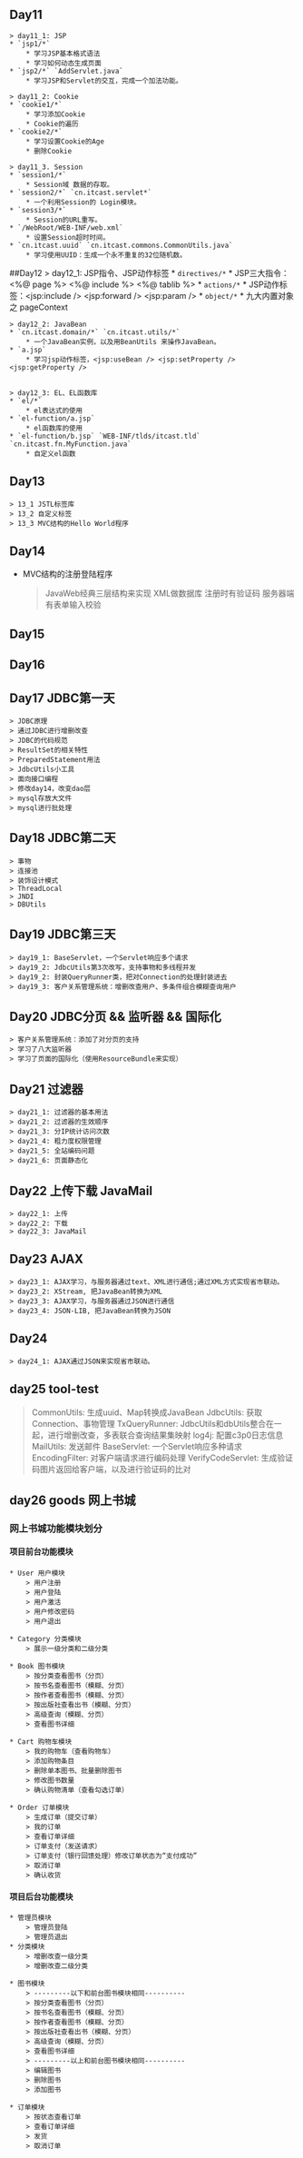 ## Day11
    > day11_1: JSP
    * `jsp1/*`
        * 学习JSP基本格式语法
        * 学习如何动态生成页面
    * `jsp2/*` `AddServlet.java`
        * 学习JSP和Servlet的交互，完成一个加法功能。

    > day11_2: Cookie
    * `cookie1/*`
        * 学习添加Cookie
        * Cookie的遍历
    * `cookie2/*`
        * 学习设置Cookie的Age
        * 删除Cookie

    > day11_3. Session
    * `session1/*`
        * Session域 数据的存取。
    * `session2/*` `cn.itcast.servlet*`
        * 一个利用Session的 Login模块。
    * `session3/*`
        * Session的URL重写。
    * `/WebRoot/WEB-INF/web.xml`
        * 设置Session超时时间。
    * `cn.itcast.uuid` `cn.itcast.commons.CommonUtils.java`
        * 学习使用UUID：生成一个永不重复的32位随机数。

##Day12
    > day12_1: JSP指令、JSP动作标签
    * `directives/*`
        * JSP三大指令：<%@ page %> <%@ include %> <%@ tablib %>
    * `actions/*`
        * JSP动作标签：<jsp:include /> <jsp:forward /> <jsp:param />
    * `object/*`
        * 九大内置对象之 pageContext

    > day12_2: JavaBean
    * `cn.itcast.domain/*` `cn.itcast.utils/*`
        * 一个JavaBean实例，以及用BeanUtils 来操作JavaBean。
    * `a.jsp`
        * 学习jsp动作标签，<jsp:useBean /> <jsp:setProperty /> <jsp:getProperty />


    > day12_3: EL、EL函数库
    * `el/*`
        * el表达式的使用
    * `el-function/a.jsp`
        * el函数库的使用
    * `el-function/b.jsp` `WEB-INF/tlds/itcast.tld` `cn.itcast.fn.MyFunction.java`
        * 自定义el函数

## Day13
    > 13_1 JSTL标签库
    > 13_2 自定义标签
    > 13_3 MVC结构的Hello World程序

## Day14

* MVC结构的注册登陆程序
    > JavaWeb经典三层结构来实现
    > XML做数据库
    > 注册时有验证码
    > 服务器端有表单输入校验

## Day15

## Day16

## Day17 JDBC第一天
    > JDBC原理
    > 通过JDBC进行增删改查
    > JDBC的代码规范
    > ResultSet的相关特性
    > PreparedStatement用法
    > JdbcUtils小工具
    > 面向接口编程
    > 修改day14，改变dao层
    > mysql存放大文件
    > mysql进行批处理


## Day18 JDBC第二天
    > 事物
    > 连接池
    > 装饰设计模式
    > ThreadLocal
    > JNDI
    > DBUtils

## Day19 JDBC第三天
    > day19_1: BaseServlet，一个Servlet响应多个请求
    > day19_2: JdbcUtils第3次改写，支持事物和多线程并发
    > day19_2: 封装QueryRunner类，把对Connection的处理封装进去
    > day19_3: 客户关系管理系统：增删改查用户、多条件组合模糊查询用户

## Day20 JDBC分页 && 监听器 && 国际化
    > 客户关系管理系统：添加了对分页的支持
    > 学习了八大监听器
    > 学习了页面的国际化（使用ResourceBundle来实现）


## Day21 过滤器
    > day21_1: 过滤器的基本用法
    > day21_2: 过滤器的生效顺序
    > day21_3: 分IP统计访问次数
    > day21_4: 粗力度权限管理
    > day21_5: 全站编码问题
    > day21_6: 页面静态化

## Day22 上传下载 JavaMail
    > day22_1: 上传
    > day22_2: 下载
    > day22_3: JavaMail

## Day23 AJAX
    > day23_1: AJAX学习，与服务器通过text、XML进行通信;通过XML方式实现省市联动。
    > day23_2: XStream, 把JavaBean转换为XML
    > day23_3: AJAX学习，与服务器通过JSON进行通信
    > day23_4: JSON-LIB, 把JavaBean转换为JSON

## Day24
    > day24_1: AJAX通过JSON来实现省市联动。


## day25 tool-test
  > CommonUtils: 生成uuid、Map转换成JavaBean
  > JdbcUtils: 获取Connection、事物管理
  > TxQueryRunner: JdbcUtils和dbUtils整合在一起，进行增删改查，多表联合查询结果集映射
  > log4j: 配置c3p0日志信息
  > MailUtils: 发送邮件
  > BaseServlet: 一个Servlet响应多种请求
  > EncodingFilter: 对客户端请求进行编码处理
  > VerifyCodeServlet: 生成验证码图片返回给客户端，以及进行验证码的比对

## day26 goods 网上书城

### 网上书城功能模块划分

#### 项目前台功能模块
	* User 用户模块
		> 用户注册
		> 用户登陆
		> 用户激活
		> 用户修改密码
		> 用户退出

	* Category 分类模块
		> 展示一级分类和二级分类

	* Book 图书模块
		> 按分类查看图书（分页）
		> 按书名查看图书（模糊、分页）
		> 按作者查看图书（模糊、分页）
		> 按出版社查看出书（模糊、分页）
		> 高级查询（模糊、分页）
		> 查看图书详细

	* Cart 购物车模块
		> 我的购物车（查看购物车）
		> 添加购物条目
		> 删除单本图书、批量删除图书
		> 修改图书数量
		> 确认购物清单（查看勾选订单）

	* Order 订单模块
		> 生成订单（提交订单）
		> 我的订单
		> 查看订单详细
		> 订单支付（发送请求）
		> 订单支付（银行回馈处理）修改订单状态为“支付成功”
		> 取消订单
		> 确认收货

#### 项目后台功能模块
	* 管理员模块
		> 管理员登陆
		> 管理员退出
	* 分类模块
		> 增删改查一级分类
		> 增删改查二级分类

	* 图书模块
		> ---------以下和前台图书模块相同----------
		> 按分类查看图书（分页）
		> 按书名查看图书（模糊、分页）
		> 按作者查看图书（模糊、分页）
		> 按出版社查看出书（模糊、分页）
		> 高级查询（模糊、分页）
		> 查看图书详细
		> ---------以上和前台图书模块相同----------
		> 编辑图书
		> 删除图书
		> 添加图书

	* 订单模块
		> 按状态查看订单
		> 查看订单详细
		> 发货
		> 取消订单


